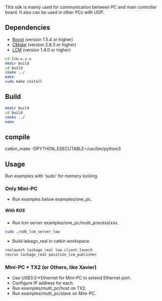 This sdk is mainly used for communication between PC and main controller board.
It also can be used in other PCs with UDP.

## Dependencies
* [Boost](http://www.boost.org) (version 1.5.4 or higher)
* [CMake](http://www.cmake.org) (version 2.8.3 or higher)
* [LCM](https://lcm-proj.github.io) (version 1.4.0 or higher)
```bash
cd lcm-x.x.x
mkdir build
cd build
cmake ../
make
sudo make install
```

## Build
```bash
mkdir build
cd build
cmake ../
make
```

## compile
catkin_make -DPYTHON_EXECUTABLE=/usr/bin/python3

## Usage
Run examples with 'sudo' for memory locking.

### Only Mini-PC
* Run examples below examples/one_pc.

##### With ROS
* Run lcm server examples/one_pc/multi_process/xxx.
```bash
sudo ./sdk_lcm_server_low
```
* Build laikago_real in catkin workspace.
```bash
roslaunch laikago_real low_client.launch
rosrun laikago_real position_lcm_publisher
```

### Mini-PC + TX2 (or Others, like Xavier)
* Use USB3.0->Ethernet for Mini-PC to extend Ethernet port. 
* Configure IP address for each.
* Run examples/multi_pc/host on TX2.
* Run examples/multi_pc/slave on Mini-PC.
